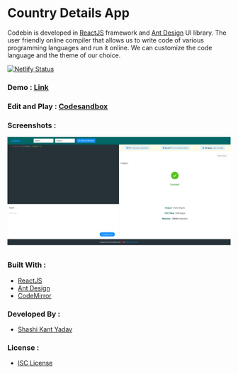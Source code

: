 # Country Details App

Codebin is developed in [ReactJS](https://reactjs.org/) framework and [Ant Design](https://ant.design/) UI library. The user friendly online compiler that allows us to write code of various programming languages and run it online. We can customize the code language and the theme of our choice.

[![Netlify Status](https://api.netlify.com/api/v1/badges/194381bc-5e49-4e0e-b5dc-312944274de1/deploy-status)](https://codebin.netlify.app)

### Demo : [Link](https://codebin.netlify.app/)

### Edit and Play : [Codesandbox](https://o4fei.csb.app/)

### Screenshots :

<p align="center">
  <img src="./src/assets/demo.png">
</p>

### Built With :

- [ReactJS](https://reactjs.org/)
- [Ant Design](https://ant.design/)
- [CodeMirror](https://codemirror.net/)

### Developed By :

- [Shashi Kant Yadav](https://github.com/imboss712)

### License :

- [ISC License](https://choosealicense.com/licenses/isc/)
